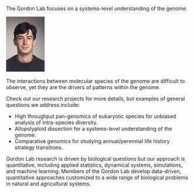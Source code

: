 The Gordon Lab focuses on a systems-level understanding of the genome.

![lab photo](assets/LabPhoto2017.jpg)

The interactions between molecular species of the genome are difficult to observe, yet they are the drivers of patterns within the genome.  

Check out our research projects for more details, but examples of general questions we address include:

* High throughput pan-genomics of eukaryotic species for unbiased analysis of intra-species diversity.
* Allopolyploid dissection for a systems-level understanding of the genome.
* Comparative genomics for studying annual/perennial life history strategy transitions.

Gordon Lab research is driven by biological questions but our approach is quantitative, including applied statistics, dynamical systems, simulations, and machine learning.
Members of the Gordon Lab develop data-driven, quantitative approaches customized to a wide range of biological problems in natural and agricultural systems.

